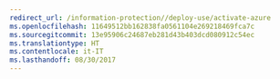 ```yaml
---
redirect_url: /information-protection//deploy-use/activate-azure
ms.openlocfilehash: 11649512bb162838fa0561104e269218469fca7c
ms.sourcegitcommit: 13e95906c24687eb281d43b403dcd080912c54ec
ms.translationtype: HT
ms.contentlocale: it-IT
ms.lasthandoff: 08/30/2017
---
```

